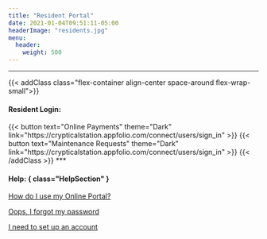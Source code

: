 ```yaml
---
title: "Resident Portal"
date: 2021-01-04T09:51:11-05:00
headerImage: "residents.jpg"
menu:
  header:
    weight: 500
---
```


***

{{< addClass class="flex-container align-center space-around flex-wrap-small">}}
  <h4>Resident Login:</h4>
  {{< button text="Online Payments" theme="Dark" link="https://crypticalstation.appfolio.com/connect/users/sign_in" >}}
  {{< button text="Maintenance Requests" theme="Dark" link="https://crypticalstation.appfolio.com/connect/users/sign_in" >}}
{{< /addClass >}}
***

#### Help: { class="HelpSection" }
[How do I use my Online Portal?](https://www.appfolio.com/help/online-portal-overview)

[Oops, I forgot my password](https://crypticalstation.appfolio.com/connect/users/password/new)

[I need to set up an account](mailto:marketstationmgr@gmail.com)
